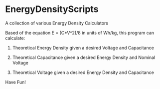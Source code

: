 EnergyDensityScripts
====================

A collection of various Energy Density Calculators


Based of the equation E = (C*V^2)/8 in units of Wh/kg, this program can calculate:

1) Theoretical Energy Density given a desired Voltage and Capacitance

2) Theoretical Capacitance given a desired Energy Density and Nominal Voltage

3) Theoretical Voltage given a desired Energy Density and Capacitance 


Have Fun!
